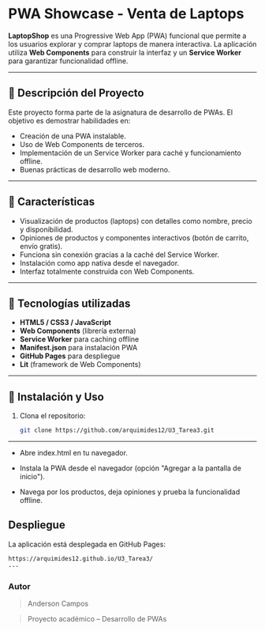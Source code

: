 # PWA Showcase - Venta de Laptops

**LaptopShop** es una Progressive Web App (PWA) funcional que permite a los usuarios explorar y comprar laptops de manera interactiva. La aplicación utiliza **Web Components** para construir la interfaz y un **Service Worker** para garantizar funcionalidad offline.

---

## 🔹 Descripción del Proyecto
Este proyecto forma parte de la asignatura de desarrollo de PWAs. El objetivo es demostrar habilidades en:

- Creación de una PWA instalable.
- Uso de Web Components de terceros.
- Implementación de un Service Worker para caché y funcionamiento offline.
- Buenas prácticas de desarrollo web moderno.

---

## 🔹 Características
- Visualización de productos (laptops) con detalles como nombre, precio y disponibilidad.
- Opiniones de productos y componentes interactivos (botón de carrito, envío gratis).
- Funciona sin conexión gracias a la caché del Service Worker.
- Instalación como app nativa desde el navegador.
- Interfaz totalmente construida con Web Components.

---

## 🔹 Tecnologías utilizadas
- **HTML5 / CSS3 / JavaScript**
- **Web Components** (librería externa)
- **Service Worker** para caching offline
- **Manifest.json** para instalación PWA
- **GitHub Pages** para despliegue
- **Lit** (framework de Web Components)

---

## 🔹 Instalación y Uso
1. Clona el repositorio:
   ```bash
   git clone https://github.com/arquimides12/U3_Tarea3.git
--- 

- Abre index.html en tu navegador.

- Instala la PWA desde el navegador (opción "Agregar a la pantalla de inicio").

- Navega por los productos, deja opiniones y prueba la funcionalidad offline.

## Despliegue

La aplicación está desplegada en GitHub Pages:
```bash
https://arquimides12.github.io/U3_Tarea3/ 
--- 
``` 
### Autor

> Anderson Campos

> Proyecto académico – Desarrollo de PWAs